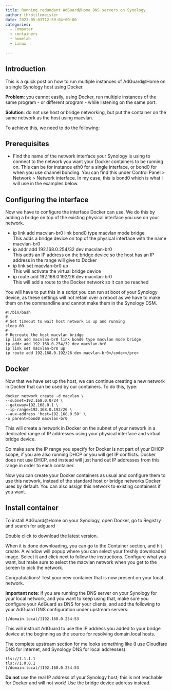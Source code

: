 ```yaml
---
title: Running redundant AdGuard@Home DNS servers on Synology
author: throttlemeister
date: 2023-05-03T12:59:04+00:00
categories:
  - Computer
  - containers
  - homelab
  - Linux

---
```

## Introduction

This is a quick post on how to run multiple instances of AdGuard@Home on a single Synology host using Docker.

**Problem**: you cannot easily, using Docker, run multiple instances of the same program - or different program - while listening on the same port.

**Solution**: do not use host or bridge networking, but put the container on the same network as the host using macvlan.

To achieve this, we need to do the following:

## Prerequisites

- Find the name of the network interface your Synology is using to connect to the network you want your Docker containers to be running on. This can be for instance eth0 for a single interface, or bond0 for when you use channel bonding. You can find this under Control Panel > Network > Network interface. In my case, this is bond0 which is what I will use in the examples below.

## Configuring the interface

Now we have to configure the interface Docker can use. We do this by adding a bridge on top of the existing physical interface you use on your network.

- ip link add macvlan-br0 link bond0 type macvlan mode bridge<br />This adds a bridge device on top of the physical interface with the name macvlan-br0
- ip addr add 192.168.0.254/32 dev macvlan-br0<br />This adds an IP address on the bridge device so the host has an IP address in the range will give to Docker
- ip link set macvlan-br0 up<br />This will activate the virtual bridge device
- ip route add 192.168.0.192/26 dev macvlan-br0<br />This will add a route to the Docker network so it can be reached

You will have to put this in a script you can run at boot of your Synology device, as these settings will not retain over a reboot as we have to make them on the commandline and cannot make them in the Synology DSM.

    #!/bin/bash
    #
    # Set timeout to wait host network is up and running
    sleep 60
    #
    # Recreate the host macvlan bridge
    ip link add macvlan-br0 link bond0 type macvlan mode bridge
    ip addr add 192.168.0.254/32 dev macvlan-br0
    ip link set macvlan-br0 up
    ip route add 192.168.0.192/26 dev macvlan-br0</code></pre>

## Docker

Now that we have set up the host, we can continue creating a new network in Docker that can be used by our containers. To do this, type:

    docker network create -d macvlan \
    --subnet=192.168.0.0/24 \
    --gateway=192.168.0.1 \
    --ip-range=192.168.0.192/26 \
    --aux-address 'host=192.168.0.50' \
    -o parent=bond0 macvlan-br0

This will create a network in Docker on the subnet of your network in a dedicated range of IP addresses using your physical interface and virtual bridge device.

Do make sure the IP range you specify for Docker is not part of your DHCP scope, if you are also running DHCP or you will get IP conflicts. Docker does not use DHCP, and instead will just hand out IP addresses from this range in order to each container.

Now you can create your Docker containers as usual and configure them to use this network, instead of the standard host or bridge networks Docker uses by default. You can also assign this network to existing containers if you want.

## Install container

To install AdGuard@Home on your Synology, open Docker, go to Registry and search for adguard

Double click to download the latest version.

When it is done downloading, you can go to the Container section, and hit create. A window will popup where you can select your freshly downloaded image.
Select it and click next to follow the instructions. Configure what you want, but make sure to select the macvlan network when you get to the screen to pick the network.

Congratulations! Test your new container that is now present on your local network.

**Important note**: if you are running the DNS server on your Synology for your local network, and you want to keep using that, make sure you configure your AdGuard as DNS for your clients, and add the following to your AdGuard DNS configuration under upstream servers:

    [/domain.local/]192.168.0.254:53

This will instruct AdGuard to use the IP address you added to your bridge device at the beginning as the source for resolving domain.local hosts.

The complete upstream section for me looks something like (I use Cloudfare DNS for internet, and Synology DNS for local addresses):

    tls://1.1.1.1
    tls://1.0.0.1
    [/domain.local/]192.168.0.254:53

**Do not** use the real IP address of your Synology host; this is not reachable for Docker and will not work! Use the bridge device address instead.
